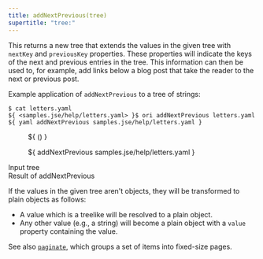 ```yaml
---
title: addNextPrevious(tree)
supertitle: "tree:"
---
```


This returns a new tree that extends the values in the given tree with `nextKey` and `previousKey` properties. These properties will indicate the keys of the next and previous entries in the tree. This information can then be used to, for example, add links below a blog post that take the reader to the next or previous post.

Example application of `addNextPrevious` to a tree of strings:

```console
$ cat letters.yaml
${ <samples.jse/help/letters.yaml> }$ ori addNextPrevious letters.yaml
${ yaml addNextPrevious samples.jse/help/letters.yaml }
```

<div class="sideBySide">
  <figure>
    ${ <svg.js>(<samples.jse/help/letters.yaml>) }
  </figure>
  <figure>
    ${ <svg.js> addNextPrevious samples.jse/help/letters.yaml }
  </figure>
  <figcaption>Input tree</figcaption>
  <figcaption>Result of addNextPrevious</figcaption>
</div>

If the values in the given tree aren't objects, they will be transformed to plain objects as follows:

- A value which is a treelike will be resolved to a plain object.
- Any other value (e.g., a string) will become a plain object with a `value` property containing the value.

See also [`paginate`](paginate.html), which groups a set of items into fixed-size pages.
